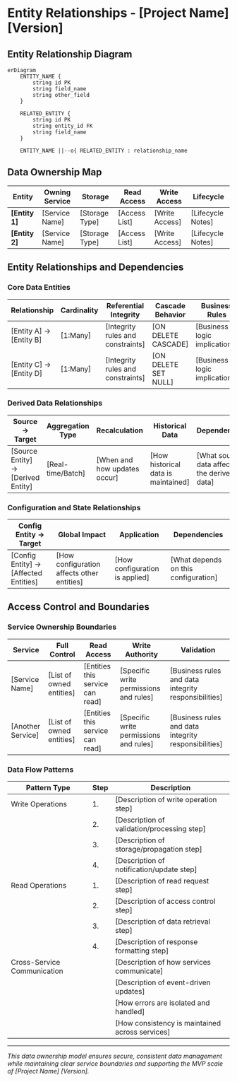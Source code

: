 # Entity Relationships - [Project Name] [Version]

## Entity Relationship Diagram

```mermaid
erDiagram
    ENTITY_NAME {
        string id PK
        string field_name
        string other_field
    }
    
    RELATED_ENTITY {
        string id PK
        string entity_id FK
        string field_name
    }
    
    ENTITY_NAME ||--o{ RELATED_ENTITY : relationship_name
```

## Data Ownership Map

| Entity | Owning Service | Storage | Read Access | Write Access | Lifecycle |
|--------|----------------|---------|-------------|---------------|-----------|
| **[Entity 1]** | [Service Name] | [Storage Type] | [Access List] | [Write Access] | [Lifecycle Notes] |
| **[Entity 2]** | [Service Name] | [Storage Type] | [Access List] | [Write Access] | [Lifecycle Notes] |

## Entity Relationships and Dependencies

### Core Data Entities

| Relationship | Cardinality | Referential Integrity | Cascade Behavior | Business Rules |
|-------------|-------------|----------------------|------------------|----------------|
| [Entity A] → [Entity B] | [1:Many] | [Integrity rules and constraints] | [ON DELETE CASCADE] | [Business logic implications] |
| [Entity C] → [Entity D] | [1:Many] | [Integrity rules and constraints] | [ON DELETE SET NULL] | [Business logic implications] |

### Derived Data Relationships

| Source → Target | Aggregation Type | Recalculation | Historical Data | Dependencies |
|----------------|------------------|---------------|-----------------|--------------|
| [Source Entity] → [Derived Entity] | [Real-time/Batch] | [When and how updates occur] | [How historical data is maintained] | [What source data affects the derived data] |

### Configuration and State Relationships

| Config Entity → Target | Global Impact | Application | Dependencies |
|------------------------|---------------|-------------|--------------|
| [Config Entity] → [Affected Entities] | [How configuration affects other entities] | [How configuration is applied] | [What depends on this configuration] |

## Access Control and Boundaries

### Service Ownership Boundaries

| Service | Full Control | Read Access | Write Authority | Validation |
|---------|--------------|-------------|-----------------|------------|
| [Service Name] | [List of owned entities] | [Entities this service can read] | [Specific write permissions and rules] | [Business rules and data integrity responsibilities] |
| [Another Service] | [List of owned entities] | [Entities this service can read] | [Specific write permissions and rules] | [Business rules and data integrity responsibilities] |

### Data Flow Patterns

| Pattern Type | Step | Description |
|-------------|------|-------------|
| Write Operations | 1. | [Description of write operation step] |
| | 2. | [Description of validation/processing step] |
| | 3. | [Description of storage/propagation step] |
| | 4. | [Description of notification/update step] |
| Read Operations | 1. | [Description of read request step] |
| | 2. | [Description of access control step] |
| | 3. | [Description of data retrieval step] |
| | 4. | [Description of response formatting step] |
| Cross-Service Communication | | [Description of how services communicate] |
| | | [Description of event-driven updates] |
| | | [How errors are isolated and handled] |
| | | [How consistency is maintained across services] |

---

*This data ownership model ensures secure, consistent data management while maintaining clear service boundaries and supporting the MVP scale of [Project Name] [Version].*
